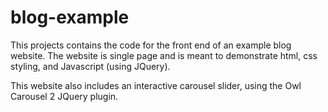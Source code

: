 # blog-example
This projects contains the code for the front end of an example blog website. The website is single page and is meant to demonstrate html, css styling, and Javascript (using JQuery).

This website also includes an interactive carousel slider, using the Owl Carousel 2 JQuery plugin.

